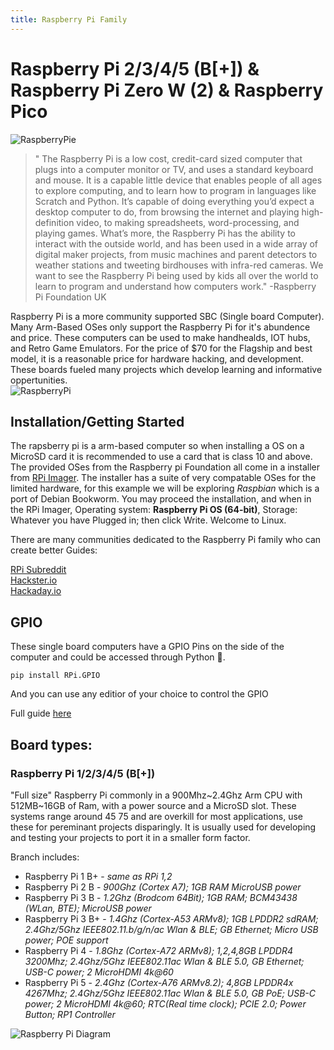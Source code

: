 ```yaml
---
title: Raspberry Pi Family
---
```

# Raspberry Pi 2/3/4/5 (B[+]) & Raspberry Pi Zero W (2) & Raspberry Pico

![RaspberryPie](/electrical-book/img/raspberry-pie.jpg#center)

> " The Raspberry Pi is a low cost, credit-card sized computer that plugs into a computer monitor or TV, and uses a standard keyboard and mouse. It is a capable little device that enables people of all ages to explore computing, and to learn how to program in languages like Scratch and Python. It’s capable of doing everything you’d expect a desktop computer to do, from browsing the internet and playing high-definition video, to making spreadsheets, word-processing, and playing games. What’s more, the Raspberry Pi  has the ability to interact with the outside world, and has been used in a wide array of digital maker projects, from music machines and parent detectors to weather stations and tweeting birdhouses with infra-red cameras. We want to see the Raspberry Pi being used by kids all over the world to learn to program and understand how computers work." -Raspberry Pi Foundation UK

Raspberry Pi is a more community supported SBC (Single board Computer). Many Arm-Based OSes only support the Raspberry Pi for it's abundence and price. These computers can be used to make handhealds, IOT hubs, and Retro Game Emulators. For the price of $70 for the Flagship and best model, it is a reasonable price for hardware hacking, and development. These boards fueled many projects which develop learning and informative oppertunities.  
![RaspberryPi](/electrical-book/img/raspberry-pi.jpg#center)

## Installation/Getting Started

The rapsberry pi is a arm-based computer so when installing a OS on a MicroSD card it is recommended to use a card that is class 10 and above. The provided OSes from the Raspberry pi Foundation all come in a installer from [RPi Imager](https://www.raspberrypi.com/software/ "https://www.raspberrypi.com/software/"). The installer has a suite of very compatable OSes for the limited hardware, for this example we will be exploring *Raspbian* which is a port of Debian Bookworm. You may proceed the installation, and when in the RPi Imager, Operating system: **Raspberry Pi OS (64-bit)**, Storage: Whatever you have Plugged in; then click Write. Welcome to Linux.  

There are many communities dedicated to the Raspberry Pi family who can create better Guides:

[RPi Subreddit](https://www.reddit.com/r/raspberry_pi/ "https://www.reddit.com/r/raspberry_pi/")   
[Hackster.io](https://www.hackster.io/raspberry-pi "https://www.hackster.io/raspberry-pi")  
[Hackaday.io](https://hackaday.io/list/3424-raspberry-pi-projects "https://hackaday.io/list/3424-raspberry-pi-projects")

## GPIO
These single board computers have a GPIO Pins on the side of the computer and could be accessed through Python 🐍.  

    pip install RPi.GPIO

And you can use any editior of your choice to control the GPIO

Full guide [here](https://projects.raspberrypi.org/en/projects/physical-computing/ "https://projects.raspberrypi.org/en/projects/physical-computing/")

## Board types:
### Raspberry Pi 1/2/3/4/5 (B[+])
"Full size" Raspberry Pi commonly in a 900Mhz~2.4Ghz Arm CPU with 512MB~16GB of Ram, with a power source and a MicroSD slot. These systems range around $45~$75 and are overkill for most applications, use these for pereminant projects disparingly. It is usually used for developing and testing your projects to port it in a smaller form factor.  

Branch includes: 
* Raspberry Pi 1 B+ - *same as RPi 1,2*
* Raspberry Pi 2 B - *900Ghz (Cortex A7); 1GB RAM MicroUSB power*
* Raspberry Pi 3 B - *1.2Ghz (Brodcom 64Bit); 1GB RAM; BCM43438 (WLan, BTE); MicroUSB power*
* Raspberry Pi 3 B+ - *1.4Ghz (Cortex-A53 ARMv8); 1GB LPDDR2 sdRAM; 2.4Ghz/5Ghz IEEE802.11.b/g/n/ac Wlan & BLE; GB Ethernet; Micro USB power; POE support*
* Raspberry Pi 4 - *1.8Ghz (Cortex-A72 ARMv8); 1,2,4,8GB LPDDR4 3200Mhz; 2.4Ghz/5Ghz IEEE802.11ac Wlan & BLE 5.0, GB Ethernet; USB-C power; 2 MicroHDMI 4k@60*
* Raspberry Pi 5 - *2.4Ghz (Cortex-A76 ARMv8.2); 4,8GB LPDDR4x 4267Mhz; 2.4Ghz/5Ghz IEEE802.11ac Wlan & BLE 5.0, GB PoE; USB-C power; 2 MicroHDMI 4k@60; RTC(Real time clock); PCIE 2.0; Power Button; RP1 Controller*

![Raspberry Pi Diagram](/electrical-book/img/raspberryPiDiagram.jpg)  